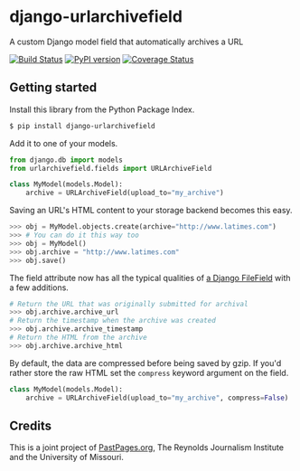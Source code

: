 # django-urlarchivefield

A custom Django model field that automatically archives a URL

[![Build Status](https://travis-ci.org/pastpages/django-urlarchivefield.svg)](https://travis-ci.org/pastpages/django-urlarchivefield)
[![PyPI version](https://badge.fury.io/py/django-urlarchivefield.png)](http://badge.fury.io/py/django-urlarchivefield)
[![Coverage Status](https://coveralls.io/repos/pastpages/django-urlarchivefield/badge.png?branch=master)](https://coveralls.io/r/pastpages/django-urlarchivefield?branch=master)

## Getting started

Install this library from the Python Package Index.

```bash
$ pip install django-urlarchivefield
```

Add it to one of your models.

```python
from django.db import models
from urlarchivefield.fields import URLArchiveField

class MyModel(models.Model):
    archive = URLArchiveField(upload_to="my_archive")
```

Saving an URL's HTML content to your storage backend becomes this easy.

```python
>>> obj = MyModel.objects.create(archive="http://www.latimes.com")
>>> # You can do it this way too
>>> obj = MyModel()
>>> obj.archive = "http://www.latimes.com"
>>> obj.save()
```

The field attribute now has all the typical qualities of [a Django FileField](https://docs.djangoproject.com/en/dev/ref/models/fields/#filefield)
with a few additions.

```python
# Return the URL that was originally submitted for archival
>>> obj.archive.archive_url
# Return the timestamp when the archive was created
>>> obj.archive.archive_timestamp
# Return the HTML from the archive
>>> obj.archive.archive_html
```

By default, the data are compressed before being saved by gzip. If you'd rather store the raw
HTML set the ``compress`` keyword argument on the field.

```python
class MyModel(models.Model):
    archive = URLArchiveField(upload_to="my_archive", compress=False)
```

## Credits 

This is a joint project of [PastPages.org](http://pastpages.org), The Reynolds Journalism Institute and the University of Missouri.
